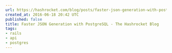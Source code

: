 ```yaml
---
url: https://hashrocket.com/blog/posts/faster-json-generation-with-postgresql
created_at: 2016-06-18 20:42 UTC
published: false
title: Faster JSON Generation with PostgreSQL - The Hashrocket Blog
tags:
- rails
- api
- postgres
---
```



